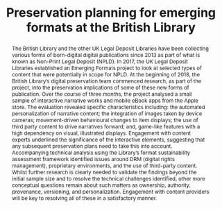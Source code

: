 ---
abstract: 'The British Library and the other UK Legal Deposit Libraries have been
  collecting various forms of born-digital digital publications since 2013 as part
  of what is known as Non-Print Legal Deposit (NPLD). In 2017, the UK Legal Deposit
  Libraries established an Emerging Formats project to look at selected types of content
  that were potentially in scope for NPLD. At the beginning of 2018, the British Library’s
  digital preservation team commenced research, as part of the project, into the preservation
  implications of some of these new forms of publication. Over the course of three
  months, the project analysed a small sample of interactive narrative works and mobile
  eBook apps from the Apple store. The evaluation revealed specific characteristics
  including: the automated personalization of narrative content; the integration of
  images taken by device cameras; movement-driven behavioural changes to item displays;
  the use of third party content to drive narratives forward; and, game-like features
  with a high dependency on visual, illustrated displays. Engagement with content
  experts underlined the significance of the interactive elements, suggesting that
  any subsequent preservation plans need to take this into account. Accompanying technical
  analysis using the Library’s format sustainability assessment framework identified
  issues around DRM (digital rights management), proprietary environments, and the
  use of third-party content. Whilst further research is clearly needed to validate
  the findings beyond the initial sample size and to resolve the technical challenges
  identified, other more conceptual questions remain about such matters as ownership,
  authority, provenance, versioning, and personalization. Engagement with content
  providers will be key to resolving all of these in a satisfactory manner.'
creators:
- Day, Michael
- Jenkins, Jeremy
- Cooke, Ian
- Smith, Caylin
- Pennock, Maureen
date: null
document_url: https://services.phaidra.univie.ac.at/api/object/o:923625/download
grand_parent: iPRES
institutions: []
keywords:
- boston
landing_page_url: https://phaidra.univie.ac.at/o:923625
language: eng
layout: publication
license: CC BY 4.0 International
notes_url: null
parent: iPRES 2018
publication_type: paper
size: 337528
slides_url: null
source_name: iPRES
title: Preservation planning for emerging formats at the British Library
year: 2018
---